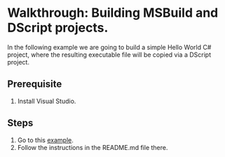 # Walkthrough: Building MSBuild and DScript projects.

In the following example we are going to build a simple Hello World C# project, where the resulting
executable file will be copied via a DScript project.

## Prerequisite
1. Install Visual Studio.

## Steps
1. Go to this [example](../../../../Examples/MsBuildHelloWorld/HelloWorldCSHybrid/).
2. Follow the instructions in the README.md file there.